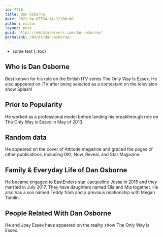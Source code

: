 ```yaml
---
id: 7716
title: Dan Osborne
date: 2021-04-07T04:14:22+00:00
author: victor
layout: post
guid: https://ukdataservers.com/dan-osborne/
permalink: /04/07/dan-osborne/
---
```


* some text
{: toc}


## Who is Dan Osborne



Best known for his role on the British ITV series The Only Way Is Essex. He also appeared on ITV after being selected as a contestant on the television show Splash!

                
                
                
## Prior to Popularity



He worked as a professional model before landing his breakthrough role on The Only Way is Essex in May of 2013.

                
                
                
## Random data



He appeared on the cover of Attitude magazine and graced the pages of other publications, including OK!, Now, Reveal, and Star Magazine.

                
                
                
## Family & Everyday Life of Dan Osborne



He became engaged to EastEnders star Jacqueline Jossa in 2015 and they married in July 2017. They have daughters named Ella and Mia together. He also has a son named Teddy from and a previous relationship with Megan Tomlin.

                
                
                
## People Related With Dan Osborne



He and Joey Essex have appeared on the reality show The Only Way is Essex.

                
              
            
          
          
          